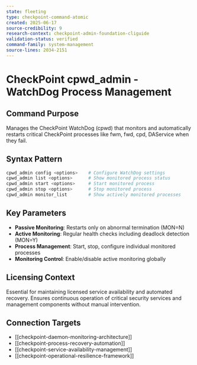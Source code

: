 ```yaml
---
state: fleeting
type: checkpoint-command-atomic
created: 2025-06-17
source-credibility: 9
research-context: checkpoint-admin-foundation-cliguide
validation-status: verified
command-family: system-management
source-lines: 2034-2151
---
```


# CheckPoint cpwd_admin - WatchDog Process Management

## Command Purpose
Manages the CheckPoint WatchDog (cpwd) that monitors and automatically restarts critical CheckPoint processes like fwm, fwd, cpd, DAService when they fail.

## Syntax Pattern
```bash
cpwd_admin config <options>    # Configure WatchDog settings
cpwd_admin list <options>      # Show monitored process status
cpwd_admin start <options>     # Start monitored process
cpwd_admin stop <options>      # Stop monitored process
cpwd_admin monitor_list        # Show actively monitored processes
```

## Key Parameters
- **Passive Monitoring**: Restarts only on abnormal termination (MON=N)
- **Active Monitoring**: Regular health checks including deadlock detection (MON=Y)
- **Process Management**: Start, stop, configure individual monitored processes
- **Monitoring Control**: Enable/disable active monitoring globally

## Licensing Context
Essential for maintaining licensed service availability and automated recovery. Ensures continuous operation of critical security services and management components without manual intervention.

## Connection Targets
- [[checkpoint-daemon-monitoring-architecture]]
- [[checkpoint-process-recovery-automation]]
- [[checkpoint-service-availability-management]]
- [[checkpoint-operational-resilience-framework]]